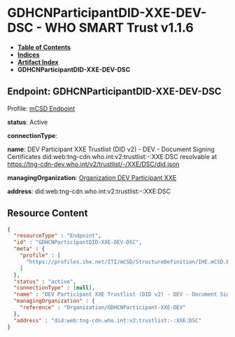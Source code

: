 # GDHCNParticipantDID-XXE-DEV-DSC - WHO SMART Trust v1.1.6

* [**Table of Contents**](toc.md)
* [**Indices**](indices.md)
* [**Artifact Index**](artifacts.md)
* **GDHCNParticipantDID-XXE-DEV-DSC**

## Endpoint: GDHCNParticipantDID-XXE-DEV-DSC

Profile: [mCSD Endpoint](https://profiles.ihe.net/ITI/mCSD/4.0.0/StructureDefinition-IHE.mCSD.Endpoint.html)

**status**: Active

**connectionType**: 

**name**: DEV Participant XXE Trustlist (DID v2) - DEV - Document Signing Certificates did:web:tng-cdn.who.int:v2:trustlist:-:XXE:DSC resolvable at https://tng-cdn-dev.who.int/v2/trustlist/-/XXE/DSC/did.json

**managingOrganization**: [Organization DEV Participant XXE](Organization-GDHCNParticipant-XXE-DEV.md)

**address**: did:web:tng-cdn.who.int:v2:trustlist:-:XXE:DSC



## Resource Content

```json
{
  "resourceType" : "Endpoint",
  "id" : "GDHCNParticipantDID-XXE-DEV-DSC",
  "meta" : {
    "profile" : [
      "https://profiles.ihe.net/ITI/mCSD/StructureDefinition/IHE.mCSD.Endpoint"
    ]
  },
  "status" : "active",
  "connectionType" : [null],
  "name" : "DEV Participant XXE Trustlist (DID v2) - DEV - Document Signing Certificates\ndid:web:tng-cdn.who.int:v2:trustlist:-:XXE:DSC\nresolvable at https://tng-cdn-dev.who.int/v2/trustlist/-/XXE/DSC/did.json",
  "managingOrganization" : {
    "reference" : "Organization/GDHCNParticipant-XXE-DEV"
  },
  "address" : "did:web:tng-cdn.who.int:v2:trustlist:-:XXE:DSC"
}

```
